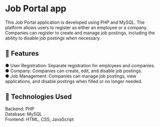 <h1>Job Portal app</h1>
This Job Portal application is developed using PHP and MySQL. The platform allows users to register as either an employee or a company.
Companies can register to create and manage job postings, including the ability to disable job postings when necessary.<br>

🚀 Features
---
● User Registration: Separate registration for employees and companies.<br>
● Company: Companies can create, edit, and disable job postings.<br>
● Job Management: Companies can manage job postings, view applications, and disable postings when filled or no longer needed.<br> 

🚀 Technologies Used
---
Backend: PHP<br>
Database: MySQL<br>
Frontend: HTML, CSS, JavaScript<br>
